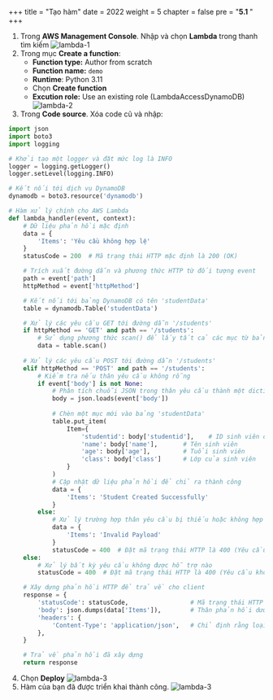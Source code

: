 +++
title = "Tạo hàm"
date = 2022
weight = 5
chapter = false
pre = "<b>5.1 </b>"
+++

1. Trong **AWS Management Console**. Nhập và chọn **Lambda** trong thanh tìm kiếm
![lambda-1](/images/6-lambda/6.1-createfunction/lambda-1.png)
2. Trong mục **Create a function**:
   - **Function type:** Author from scratch
   - **Function name:** `demo              `
   - **Runtime**: Python 3.11
   - Chọn **Create function**   
   - **Excution role:** Use an existing role (LambdaAccessDynamoDB)
![lambda-2](/images/6-lambda/6.1-createfunction/lambda-2.png)
3. Trong **Code source**. Xóa code cũ và nhập:

```python
import json
import boto3
import logging

# Khởi tạo một logger và đặt mức log là INFO
logger = logging.getLogger()
logger.setLevel(logging.INFO)

# Kết nối tới dịch vụ DynamoDB
dynamodb = boto3.resource('dynamodb')

# Hàm xử lý chính cho AWS Lambda
def lambda_handler(event, context):
    # Dữ liệu phản hồi mặc định
    data = {
        'Items': 'Yêu cầu không hợp lệ'
    }
    statusCode = 200  # Mã trạng thái HTTP mặc định là 200 (OK)

    # Trích xuất đường dẫn và phương thức HTTP từ đối tượng event
    path = event['path']
    httpMethod = event['httpMethod']

    # Kết nối tới bảng DynamoDB có tên 'studentData'
    table = dynamodb.Table('studentData')

    # Xử lý các yêu cầu GET tới đường dẫn '/students'
    if httpMethod == 'GET' and path == '/students':
        # Sử dụng phương thức scan() để lấy tất cả các mục từ bảng
        data = table.scan()
    
    # Xử lý các yêu cầu POST tới đường dẫn '/students'
    elif httpMethod == 'POST' and path == '/students':
        # Kiểm tra nếu thân yêu cầu không rỗng
        if event['body'] is not None:
            # Phân tích chuỗi JSON trong thân yêu cầu thành một dictionary trong Python
            body = json.loads(event['body'])
            
            # Chèn một mục mới vào bảng 'studentData'
            table.put_item(
                Item={
                    'studentid': body['studentid'],    # ID sinh viên duy nhất
                    'name': body['name'],       # Tên sinh viên
                    'age': body['age'],         # Tuổi sinh viên
                    'class': body['class']      # Lớp của sinh viên
                }
            )
            # Cập nhật dữ liệu phản hồi để chỉ ra thành công
            data = {
                'Items': 'Student Created Successfully'
            }
        else:
            # Xử lý trường hợp thân yêu cầu bị thiếu hoặc không hợp lệ
            data = {
                'Items': 'Invalid Payload'
            }
            statusCode = 400  # Đặt mã trạng thái HTTP là 400 (Yêu cầu không hợp lệ)
    else:
        # Xử lý bất kỳ yêu cầu không được hỗ trợ nào
        statusCode = 400  # Đặt mã trạng thái HTTP là 400 (Yêu cầu không hợp lệ)

    # Xây dựng phản hồi HTTP để trả về cho client
    response = {
        'statusCode': statusCode,                 # Mã trạng thái HTTP
        'body': json.dumps(data['Items']),        # Thân phản hồi dưới dạng chuỗi JSON
        'headers': {
            'Content-Type': 'application/json',   # Chỉ định rằng loại nội dung của phản hồi là JSON
        },
    }

    # Trả về phản hồi đã xây dựng
    return response
```
4. Chọn **Deploy**
![lambda-3](/images/6-lambda/6.1-createfunction/lambda-3.png)
5. Hàm của bạn đã được triển khai thành công.
![lambda-3](/images/6-lambda/6.1-createfunction/lambda-4.png)
